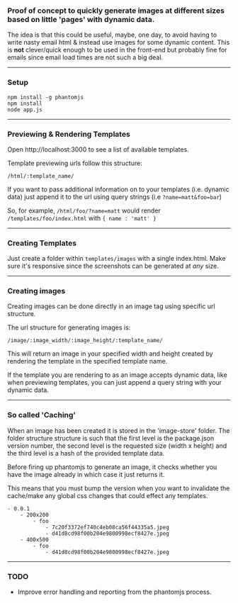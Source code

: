 

### Proof of concept to quickly generate images at different sizes based on little 'pages' with dynamic data.

The idea is that this could be useful, maybe, one day, to avoid having to write nasty email html & instead use images for some dynamic content. This is **not** clever/quick enough to be used in the front-end but probably fine for emails since email load times are not such a big deal.

---

### Setup
    npm install -g phantomjs
    npm install
    node app.js

---

### Previewing & Rendering Templates
Open http://localhost:3000 to see a list of available templates.

Template previewing urls follow this structure:

    /html/:template_name/

If you want to pass additional information on to your templates (i.e. dynamic data) just append it to the url using query strings (i.e `?name=matt&foo=bar`)

So, for example, `/html/foo/?name=matt` would render `/templates/foo/index.html` with `{ name : 'matt' }`

---

### Creating Templates
Just create a folder within `templates/images` with a single index.html. Make sure it's responsive since the screenshots can be generated at *any* size.

---

### Creating images

Creating images can be done directly in an image tag using specific url structure.

The url structure for generating images is:

    /image/:image_width/:image_height/:template_name/

This will return an image in your specified width and height created by rendering the template in the specified template name.

If the template you are rendering to as an image accepts dynamic data, like when previewing templates, you can just append a query string with your dynamic data.

---

### So called 'Caching'
When an image has been created it is stored in the 'image-store' folder.
The folder structure structure is such that the first level is the package.json version number, the second level is the requested size (width x height) and the third level is a hash of the provided template data.

Before firing up phantomjs to generate an image, it checks whether you have the image already in which case it just returns it.

This means that you must bump the version when you want to invalidate the cache/make any global css changes that could effect any templates.

    - 0.0.1
        - 200x200
            - foo
                - 7c20f3372ef740c4eb08ca56f44335a5.jpeg
                - d41d8cd98f00b204e9800998ecf8427e.jpeg
        - 400x500
            - foo
                - d41d8cd98f00b204e9800998ecf8427e.jpeg

---

### TODO
- Improve error handling and reporting from the phantomjs process.
